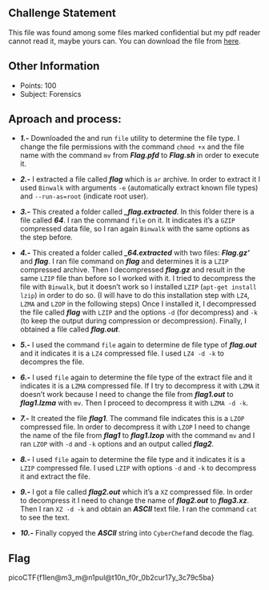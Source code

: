 ## Challenge Statement
This file was found among some files marked confidential but my pdf reader cannot read it, maybe yours can. You can download the file from [here](https://artifacts.picoctf.net/c/323/Flag.pdf).

## Other Information
* Points: 100
* Subject: Forensics

## Aproach and process:
 * ***1.-*** Downloaded the and run `file` utility to determine the file type. I change the file permissions with the command `chmod +x` and the file
name with the command `mv` from ***Flag.pfd*** to ***Flag.sh*** in order to execute it.

* ***2.-*** I extracted a file called ***flag*** which is `ar` archive. In order to extract it I used `Binwalk` with arguments `-e` (automatically
extract known file types) and `--run-as=root` (indicate root user).

* ***3.-*** This created a folder called ***_flag.extracted***. In this folder there is a file called ***64***. I ran the
command `file` on it. It indicates it’s a `GZIP` compressed data file, so I ran again `Binwalk` with the same options as the step before.

* ***4.-*** This created a folder called ***_64.extracted*** with two files: ***Flag.gz’*** and ***flag***. I ran file command on ***flag*** and determines it 
is a `LZIP` compressed archive. Then I decompressed ***flag.gz*** and result in the same `LZIP` file than before so I worked with it. I tried to decompress 
the file with `Binwalk`, but it doesn’t work so I installed `LZIP` (`apt-get install lzip`) in order to do so. (I will have to do this installation step with `LZ4`,
`LZMA` and `LZOP` in the following steps) Once I installed it, I decompressed the file called ***flag*** with `LZIP` and the options `-d` (for decompress) and `-k` 
(to keep the output during compression or decompression). Finally, I obtained a file called ***flag.out***.

* ***5.-***  I used the command `file` again to determine de file type of ***flag.out*** and it indicates it is a `LZ4` compressed file. I used `LZ4 -d -k` to decompres
the file.

* ***6.-*** I used `file` again to determine the file type of the extract file and it indicates it is a `LZMA` compressed file. If I try to decompress it with `LZMA` 
it doesn’t work because I need to change the file from ***flag1.out*** to ***flag1.lzma*** with `mv`. Then I proceed to decompress it with `LZMA -d -k`.

* ***7.-*** It created the file ***flag1***. The command file indicates this is a `LZOP` compressed file. In order to decompress it with `LZOP` I need to change the name 
of the file from ***flag1*** to ***flag1.lzop*** with the command `mv` and I ran `LZOP` with `-d` and `-k` options and an output called ***flag2***.

* ***8.-*** I used `file` again to determine the file type and it indicates it is a `LZIP` compressed file. I used `LZIP` with options `-d` and `-k` to decompress it and extract 
the file.

* ***9.-*** I got a file called ***flag2.out*** which it’s a `XZ` compressed file. In order to decompress it I need to change the name of ***flag2.out*** to ***flag3.xz***. Then
I ran `XZ -d -k` and obtain an ***ASCII*** text file. I ran the command `cat` to see the text.


* ***10.-*** Finally copyed the ***ASCII*** string into `CyberChef`and decode the flag.

## Flag
picoCTF{f1len@m3_m@n1pul@t10n_f0r_0b2cur17y_3c79c5ba}
